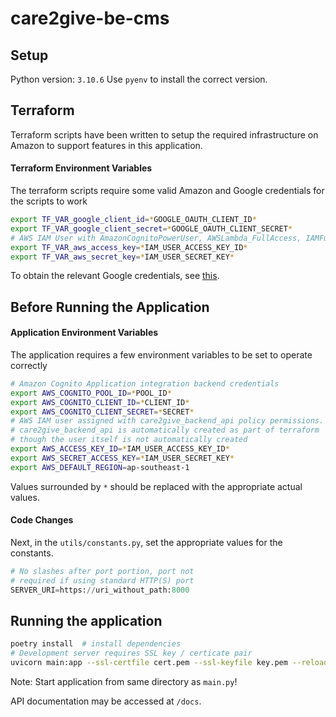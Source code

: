 # care2give-be-cms

## Setup

Python version: `3.10.6`
Use `pyenv` to install the correct version.

## Terraform

Terraform scripts have been written to setup the required infrastructure on Amazon to support features in this application.

#### Terraform Environment Variables

The terraform scripts require some valid Amazon and Google credentials for the scripts to work

```bash
export TF_VAR_google_client_id=*GOOGLE_OAUTH_CLIENT_ID*
export TF_VAR_google_client_secret=*GOOGLE_OAUTH_CLIENT_SECRET*
# AWS IAM User with AmazonCognitoPowerUser, AWSLambda_FullAccess, IAMFullAccess and additional permission for 'lambda:CreateFunction'
export TF_VAR_aws_access_key=*IAM_USER_ACCESS_KEY_ID*
export TF_VAR_aws_secret_key=*IAM_USER_SECRET_KEY*
```

To obtain the relevant Google credentials, see [this](https://developers.google.com/identity/gsi/web/guides/get-google-api-clientid#get_your_google_api_client_id).

## Before Running the Application

#### Application Environment Variables

The application requires a few environment variables to be set to operate correctly

```bash
# Amazon Cognito Application integration backend credentials
export AWS_COGNITO_POOL_ID=*POOL_ID*
export AWS_COGNITO_CLIENT_ID=*CLIENT_ID*
export AWS_COGNITO_CLIENT_SECRET=*SECRET*
# AWS IAM user assigned with care2give_backend_api policy permissions.
# care2give_backend_api is automatically created as part of terraform
# though the user itself is not automatically created
export AWS_ACCESS_KEY_ID=*IAM_USER_ACCESS_KEY_ID*
export AWS_SECRET_ACCESS_KEY=*IAM_USER_SECRET_KEY*
export AWS_DEFAULT_REGION=ap-southeast-1
```

Values surrounded by `*` should be replaced with the appropriate actual values.

#### Code Changes

Next, in the `utils/constants.py`, set the appropriate values for the constants.

```python
# No slashes after port portion, port not
# required if using standard HTTP(S) port
SERVER_URI=https://uri_without_path:8000
```

## Running the application

```bash
poetry install  # install dependencies
# Development server requires SSL key / certicate pair
uvicorn main:app --ssl-certfile cert.pem --ssl-keyfile key.pem --reload # start server
```

Note: Start application from same directory as `main.py`!

API documentation may be accessed at `/docs`.
